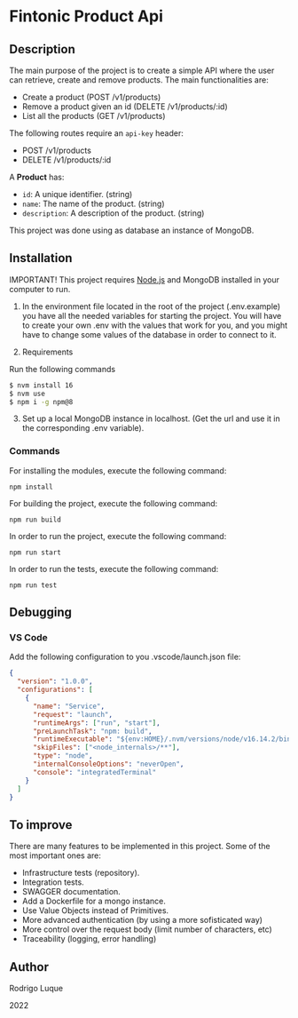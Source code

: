 # Fintonic Product Api


## Description

The main purpose of the project is to create a simple API where the user can retrieve, create and remove products. The main functionalities are:

- Create a product (POST /v1/products)
- Remove a product given an id (DELETE /v1/products/:id)
- List all the products (GET /v1/products)

The following routes require an `api-key` header:
- POST /v1/products
- DELETE /v1/products/:id

A **Product** has:
- `id`: A unique identifier. (string)
- `name`: The name of the product. (string)
- `description`: A description of the product. (string)

This project was done using as database an instance of MongoDB.

## Installation

IMPORTANT! This project requires [Node.js](https://nodejs.org/) and MongoDB installed in your computer to run. 

1. In the environment file located in the root of the project (.env.example) you have all the needed variables for starting the project. You will have to create your own .env with the values that work for you, and you might have to change some values of the database in order to connect to it.

2. Requirements

Run the following commands

```bash
$ nvm install 16
$ nvm use
$ npm i -g npm@8
```

3. Set up a local MongoDB instance in localhost. (Get the url and use it in the corresponding .env variable).

### Commands

For installing the modules, execute the following command:

`npm install` 

For building the project, execute the following command:

`npm run build` 

In order to run the project, execute the following command:

`npm run start` 

In order to run the tests, execute the following command:

`npm run test` 

## Debugging

### VS Code

Add the following configuration to you .vscode/launch.json file:

```json
{
  "version": "1.0.0",
  "configurations": [
    {
      "name": "Service",
      "request": "launch",
      "runtimeArgs": ["run", "start"],
      "preLaunchTask": "npm: build",
      "runtimeExecutable": "${env:HOME}/.nvm/versions/node/v16.14.2/bin/npm",
      "skipFiles": ["<node_internals>/**"],
      "type": "node",
      "internalConsoleOptions": "neverOpen",
      "console": "integratedTerminal"
    }
  ]
}
```

## To improve

There are many features to be implemented in this project. Some of the most important ones are:

- Infrastructure tests (repository).
- Integration tests.
- SWAGGER documentation.
- Add a Dockerfile for a mongo instance.
- Use Value Objects instead of Primitives.
- More advanced authentication (by using a more sofisticated way)
- More control over the request body (limit number of characters, etc)
- Traceability (logging, error handling)

## Author

Rodrigo Luque 

2022